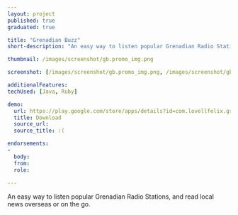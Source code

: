 ```yaml
---
layout: project
published: true
graduated: true

title: "Grenadian Buzz"
short-description: "An easy way to listen popular Grenadian Radio Stations, and read local news overseas or on the go."

thumbnail: /images/screenshot/gb.promo_img.png

screenshot: [/images/screenshot/gb.promo_img.png, /images/screenshot/gb.promo_img.png, /images/screenshot/gb.promo_img.png] 

additionalFeatures: 
techUsed: [Java, Ruby]

demo:
  url: https://play.google.com/store/apps/details?id=com.lovellfelix.grenadianbuzzz
  title: Download
  source_url: 
  source_title: :(

endorsements:
-
  body:
  from: 
  role:   
 
---
```


An easy way to listen popular Grenadian Radio Stations, and read local news overseas or on the go.